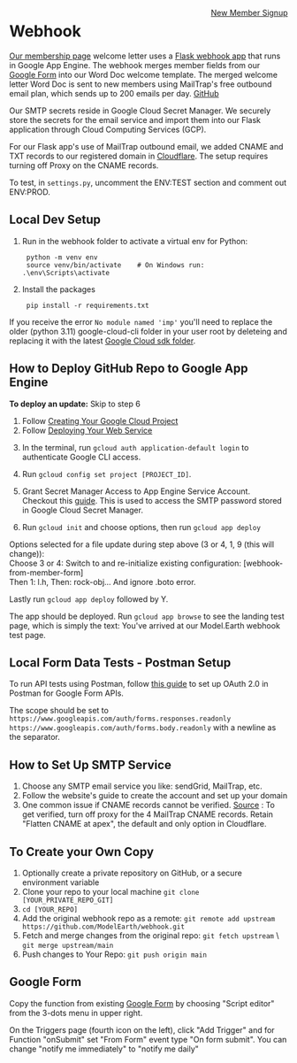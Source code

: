 <a style="float:right" href="https://docs.google.com/forms/d/e/1FAIpQLScXSX0_myDcB4_Z32hpGC71PXVsMmgy_dyZPY0aPEWamyzV-w/viewform" class="btn btn-success">New Member Signup</a>

# Webhook

[Our membership page](/community/members) welcome letter uses a [Flask webhook app](https://github.com/modelEarth/webhook) that runs in Google App Engine. The webhook merges member fields from our [Google Form](https://docs.google.com/forms/d/e/1FAIpQLScXSX0_myDcB4_Z32hpGC71PXVsMmgy_dyZPY0aPEWamyzV-w/viewform) into our Word Doc welcome template. The merged welcome letter Word Doc is sent to new members using MailTrap's free outbound email plan, which sends up to 200 emails per day.  <a href="https://github.com/modelearth/webhook/">GitHub</a>

Our SMTP secrets reside in Google Cloud Secret Manager. We securely store the secrets for the email service and import them into our Flask application through Cloud Computing Services (GCP).

For our Flask app's use of MailTrap outbound email, we added CNAME and TXT records to our registered domain in [Cloudflare](../../../localsite/start/cloudflare/). The&nbsp;setup requires turning off Proxy on the CNAME records.

To test, in `settings.py`, uncomment the ENV:TEST section and comment out ENV:PROD.


## Local Dev Setup

<!--
.python-version file contained 3.11
Probably from running:
pyenv local 3.11

        python3.11 -m venv env

Our notes on changing your Python version using [pyenv](https://model.earth/io/coders/python/)
-->

1. Run in the webhook folder to activate a virtual env for Python:

        python -m venv env
        source venv/bin/activate    # On Windows run: .\env\Scripts\activate

2. Install the packages

        pip install -r requirements.txt

<!--
There's no package.json for this
        npm ci
npm ci (clean install) is similar to npm install, but doesn't modify the package-lock.json.  
Alternatively, run: `pip install -r requirements.txt`
-->

If you receive the error `No module named 'imp'` you'll need to replace the older (python 3.11) google-cloud-cli folder in your user root by deleteing and replacing it with the latest [Google Cloud sdk folder](https://cloud.google.com/sdk/docs/install).

## How to Deploy GitHub Repo to Google App Engine

**To deploy an update:** Skip to step 6

1. Follow [Creating Your Google Cloud Project](https://cloud.google.com/appengine/docs/standard/python3/building-app/creating-gcp-project)
2. Follow [Deploying Your Web Service](https://cloud.google.com/appengine/docs/standard/python3/building-app/deploying-web-service)

<!-- gcloud app deploy -->

3. In the terminal, run `gcloud auth application-default login` to authenticate Google CLI access.
4. Run `gcloud config set project [PROJECT_ID]`.
5. Grant Secret Manager Access to App Engine Service Account.  
Checkout this [guide](https://cloud.google.com/secret-manager/docs/access-control). This is used to access the SMTP password stored in Google Cloud Secret Manager.

6. Run `gcloud init` and choose options, then run `gcloud app deploy`

Options selected for a file update during step above (3 or 4, 1, 9 (this will change)):  
Choose 3 or 4: Switch to and re-initialize existing configuration: [webhook-from-member-form]    
Then 1: l.h, Then: rock-obj... And ignore .boto error.

Lastly run `gcloud app deploy` followed by Y.

<!--
In cmd prompt, created configuration name:
webhook-from-member-form
l h @ g mail

Ignore: Error creating a default .boto configuration file. Please run [gsutil config -n] if you would like to create this file. Because:
"In most cases, users who want to use a CLI to work with Cloud Storage should not use the gsutil tool. Instead, you should work with the Google Cloud CLI and use gcloud storage commands."
Source: https://cloud.google.com/storage/docs/gsutil_install

Why does `gcloud app deploy` upload 2031 files?

You can stream logs from the command line by running:
  $ gcloud app logs tail -s default

To terminate log streaming:
Ctrl + C

To view your application in the web browser run:
  $ gcloud app browse

You'll see:
You've arrived at the Model.Earth Webhook test page
-->

The app should be deployed. Run `gcloud app browse` to see the landing test page, which is simply the text: You've arrived at our Model.Earth webhook test page.

## Local Form Data Tests - Postman Setup

To run API tests using Postman, follow [this guide](https://blog.postman.com/how-to-access-google-apis-using-oauth-in-postman/) to set up OAuth 2.0 in Postman for Google Form APIs.

The scope should be set to `https://www.googleapis.com/auth/forms.responses.readonly  https://www.googleapis.com/auth/forms.body.readonly` with a newline as the separator.

## How to Set Up SMTP Service

1. Choose any SMTP email service you like: sendGrid, MailTrap, etc.
2. Follow the website's guide to create the account and set up your domain
3. One common issue if CNAME records cannot be verified. 
    [Source](https://developers.cloudflare.com/dns/manage-dns-records/troubleshooting/cname-domain-verification/) : To get verified, turn off proxy for the 4 MailTrap CNAME records. Retain "Flatten CNAME at apex", the default and only option in Cloudflare.


## To Create your Own Copy

1. Optionally create a private repository on GitHub, or a secure environment variable
2. Clone your repo to your local machine `git clone [YOUR_PRIVATE_REPO_GIT]`
3. `cd [YOUR_REPO]`
4. Add the original webhook repo as a remote: `git remote add upstream https://github.com/ModelEarth/webhook.git`
5. Fetch and merge changes from the original repo: `git fetch upstream` \ `git merge upstream/main`
6. Push changes to Your Repo: `git push origin main`

## Google Form

Copy the function from existing [Google Form](https://docs.google.com/forms/d/e/1FAIpQLScXSX0_myDcB4_Z32hpGC71PXVsMmgy_dyZPY0aPEWamyzV-w/viewform) by choosing "Script editor" from the 3-dots menu in upper right.

On the Triggers page (fourth icon on the left), click "Add Trigger" and for Function "onSubmit" set "From Form" event type "On form submit".  You can change "notify me immediately" to "notify me daily"

